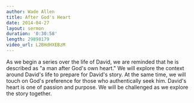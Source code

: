 ```yaml
---
author: Wade Allen
title: After God's Heart
date: 2014-04-27
layout: sermon
duration: '0:30:58'
length: 29898179
video_url: L2BHdHXEBzM
---
```


As we begin a series over the life of David, we are reminded that he is described as "a man after God's own heart." We will explore the context around David's life to prepare for David's story. At the same time, we will touch on God's preference for those who authentically seek him. David's heart is one of passion and purpose. We will be challenged as we explore the story together.
